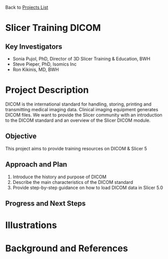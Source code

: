 Back to [Projects List](../../README.md#ProjectsList)

# Slicer Training DICOM

## Key Investigators

- Sonia Pujol, PhD, Director of 3D Slicer Training & Education, BWH
- Steve Pieper, PhD, Isomics Inc
- Ron Kikinis, MD, BWH

# Project Description

DICOM is the international standard for handling, storing, printing and transmitting medical imaging data. Clinical imaging equipment generates DICOM files.
We want to provide the Slicer community with an introduction to the DICOM standard and an overview of the Slicer DICOM module.

<!-- Add a short paragraph describing the project. -->

## Objective

This project aims to provide training resources on DICOM & Slicer 5

## Approach and Plan

<!-- Describe here HOW you would like to achieve the objectives stated above. -->

1. Introduce the history and purpose of DICOM
1. Describe the main characteristics of the DICOM standard
1. Provide step-by-step guidance on how to load DICOM data in Slicer 5.0

## Progress and Next Steps

# Illustrations

# Background and References
